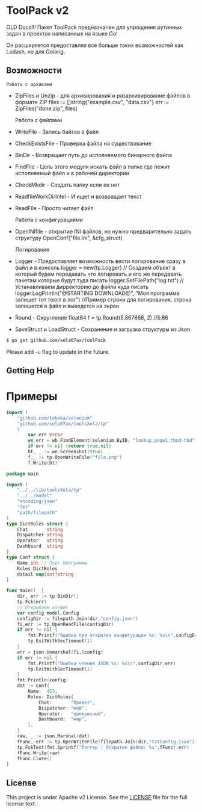 ToolPack v2
===
OLD Docs!!!
Пакет ToolPack предназначен для упрощения рутинных задач в проектах написанных на языке Go!

Он расширяется предоставляя все больше таких возможностей как Lodash, но для Golang.

## Возможности

	Работа с архивами
- ZipFiles и Unzip - для архивирования и разархивирование файлов в формате ZIP
    files := []string{"example.csv", "data.csv"}
    err := ZipFiles("done.zip", files)

	Работа с файлами
- WriteFile - Запись байтов в файл
- CheckExistsFile - Проверка файла на существование
- BinDir - Возвращает путь до исполняемого бинарного файла
- FindFile - Цель этого модуля искать файл в папке где лежит исполняемый файл и в рабочей директории
- CheckMkdir - Создать папку если ее нет
- ReadfileWorkDirIntel - И ищет и возвращает текст
- ReadFile - Просто читает файл

	Работа с конфигурациями
- OpenINIfile - открытие INI файлов, но нужно предварительно задать структуру
    OpenConf("file.ini", &cfg_struct)

	Логирование
- Logger - Предоставляет возможность вести логирование сразу в файл и в консоль
	logger = new(tp.Logger) // Создаем объект в который будем передавать что логировать и его же передавать пакетам которые будут туда писать
	logger.SetFilePath("log.txt") // Устанавливаем дирректорию до файла куда писать
	logger.LogPrintln("@STARTING DOWNLOAD@", "Моя программа запишет тот текст в лог") //Пример строки для логирования, строка запишется в файл и выведется на экран
- Round - Округление float64
    f = tp.Round(5.867868, 2) //5.86
- SaveStruct и LoadStruct - Сохранение и загрузка структуры из Json

```sh
$ go get github.com/xela07ax/toolPack
```


Please add `-u` flag to update in the future.

## Getting Help
# Примеры

```go
import (
	"github.com/tebeka/selenium"
	"github.com/xela07ax/toolsXela/tp"
	)
		var err error
		we,err = wb.FindElement(selenium.ByID, "lookup_page1_tbod-tbd")
		if err != nil {return true,nil}
		bt, _ := we.Screenshot(true)	
		f,_ := tp.OpenWriteFile("file.png")
		f.Write(bt)
```
```go
package main

import (
	"../../lib/toolsXela/tp"
	"../../model"
	"encoding/json"
	"fmt"
	"path/filepath"
)
type DictRoles struct {
	Chat       string
	Dispatcher string
	Operator   string
	Dashboard  string
}
type Conf struct {
	Name int // Порт программы
	Roles DictRoles
	datail map[int]string
}

func main()  {
	dir, err := tp.BinDir()
	tp.Fck(err)
	// Открываем конфиг
	var config model.Config
	configDir := filepath.Join(dir,"config.json")
	fi,err := tp.OpenReadFile(configDir)
	if err != nil {
		fmt.Printf("Ошибка при открытии конфигурации %s: %s\n",configDir,err)
		tp.ExitWithSecTimeout(1)
	}
	err = json.Unmarshal(fi,&config)
	if err != nil {
		fmt.Printf("Ошибка чтения JSON %s: %s\n",configDir,err)
		tp.ExitWithSecTimeout(1)
	}
	fmt.Println(config)
	dat := Conf{
		Name:  453,
		Roles: DictRoles{
			Chat:       "Привет",
			Dispatcher: "мой",
			Operator:   "прекрвсный",
			Dashboard:  "мир",
		},
	}
	raw, _ := json.Marshal(dat)
	fFunc, err := tp.OpenWriteFile(filepath.Join(dir,"tstConfig.json"))
	tp.FckText(fmt.Sprintf("Логгер | Открытие файла: %s",fFunc),err)
	fFunc.Write(raw)
	fFunc.Close()
}
```
## License

This project is under Apache v2 License. See the [LICENSE](LICENSE) file for the full license text.
